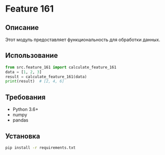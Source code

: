 # Feature 161
## Описание
Этот модуль предоставляет функциональность для обработки данных.
## Использование
```python
from src.feature_161 import calculate_feature_161
data = [1, 2, 3]
result = calculate_feature_161(data)
print(result)  # [2, 4, 6]
```
## Требования
- Python 3.6+
- numpy
- pandas
## Установка
```bash
pip install -r requirements.txt
```